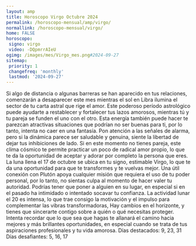 ```yaml
---
layout: amp
title: Horoscopo Virgo Octubre 2024 
permalink: /horoscopo-mensual/amp/virgo/
normallink: /horoscopo-mensual/virgo/
home: FALSE
horoscopo:
 signo: virgo
 video: -DQpmrrAIeU
ogimg: /images/mes/Virgo_mes.png#2024-09-27
sitemap:
 priority: 1
 changefreq: 'monthly'
 lastmod: '2024-09-27'
---
```



Si algo de distancia o algunas barreras se han aparecido en tus relaciones, comenzarán a desaparecer este mes mientras el sol en Libra ilumina el sector de tu carta astral que rige el amor. Este poderoso período astrológico puede ayudarte a restablecer y fortalecer tus lazos amorosos, mientras tú y tu pareja se funden el uno con el otro.
Esta energía también puede hacer te parezcan atractivas situaciones que podrían no ser buenas para ti, por lo tanto, intenta no caer en una fantasía. Pon atención a las señales de alarma, pero si la dinámica parece ser saludable y genuina, siente la libertad de dejar tus inhibiciones de lado. Si en este momento no tienes pareja, este clima cósmico te permite practicar un poco de radical amor propio, lo que te da la oportunidad de aceptar y adorar por completo la persona que eres.
La luna llena el 17 de octubre se ubica en tu signo, estimable Virgo, lo que te da una oportunidad para que te transformes y te vuelvas mejor. Una útil conexión con Plutón apoya cualquier misión que requiera el uso de tu poder personal, por lo tanto, no sientas culpa al momento de hacer valer tu autoridad. Podrías tener que poner a alguien en su lugar, en especial si en el pasado ha intimidado o intentado socavar tu confianza. La actividad lunar el 20 es intensa, lo que trae consigo la motivación y el impulso para complementar las vibras transformadoras, Hay cambios en el horizonte, y tienes que sincerarte contigo sobre a quién o qué necesitas proteger. Intenta recordar que lo que sea que hagas te allanará el camino hacia mejores y más brillantes oportunidades, en especial cuando se trata de tus aspiraciones profesionales y tu vida amorosa.
Días destacados: 9, 23, 31
Días desafiantes: 5, 16, 17
